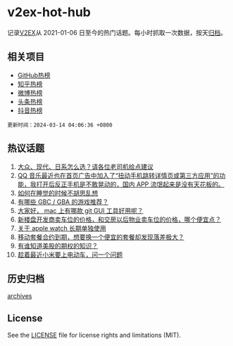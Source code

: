 # v2ex-hot-hub

 记录[V2EX](https://www.v2ex.com/)从 2021-01-06 日至今的热门话题。每小时抓取一次数据，按天[归档](archives)。
 
 ## 相关项目

- [GitHub热榜](https://github.com/snaildev/github-hot-hub)
- [知乎热榜](https://github.com/snaildev/zhihu-hot-hub)
- [微博热榜](https://github.com/snaildev/weibo-hot-hub)
- [头条热榜](https://github.com/snaildev/toutiao-hot-hub)
- [抖音热榜](https://github.com/snaildev/douyin-hot-hub)


 `更新时间：2024-03-14 04:06:36 +0800`

## 热议话题

1. [大众、现代、日系怎么选？请各位老司机给点建议](https://www.v2ex.com/t/1023129)
1. [QQ 音乐最近也在首页广告中加入了“扭动手机跳转详情页或第三方应用”的功能，我打开后反正手机是不敢晃动的，国内 APP 流氓起来是没有天花板的。](https://www.v2ex.com/t/1023089)
1. [如何在睡觉的时候不胡思乱想](https://www.v2ex.com/t/1023202)
1. [有哪些 GBC / GBA 的游戏推荐？](https://www.v2ex.com/t/1023142)
1. [大家好， mac 上有哪款 git GUI 工具好用呢？](https://www.v2ex.com/t/1023248)
1. [新楼盘开发商卖车位的价格，和交房以后物业卖车位的价格，哪个便宜点？](https://www.v2ex.com/t/1023077)
1. [关于 apple watch 长期单独使用](https://www.v2ex.com/t/1023079)
1. [移动套餐合约到期，想要换一个便宜的套餐却发现落差极大？](https://www.v2ex.com/t/1023116)
1. [有谁知道美股的期权的知识？](https://www.v2ex.com/t/1023072)
1. [趁着最近小米要上电动车，问一个问题](https://www.v2ex.com/t/1023245)

## 历史归档

[archives](archives)

## License

See the [LICENSE](LICENSE) file for license rights and limitations (MIT).
